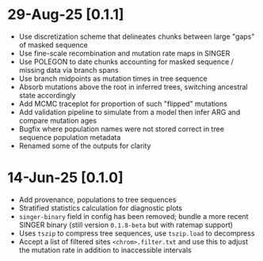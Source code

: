# 29-Aug-25 [0.1.1]

- Use discretization scheme that delineates chunks between large "gaps" of masked sequence
- Use fine-scale recombination and mutation rate maps in SINGER
- Use POLEGON to date chunks accounting for masked sequence / missing data via branch spans
- Use branch midpoints as mutation times in tree sequence
- Absorb mutations above the root in inferred trees, switching ancestral state accordingly
- Add MCMC traceplot for proportion of such "flipped" mutations
- Add validation pipeline to simulate from a model then infer ARG and compare mutation ages
- Bugfix where population names were not stored correct in tree sequence population metadata
- Renamed some of the outputs for clarity

# 14-Jun-25 [0.1.0]

- Add provenance, populations to tree sequences
- Stratified statistics calculation for diagnostic plots
- `singer-binary` field in config has been removed; bundle a more recent SINGER binary
  (still version `0.1.8-beta` but with ratemap support)
- Uses ``tszip`` to compress tree sequences, use `tszip.load` to decompress
- Accept a list of filtered sites `<chrom>.filter.txt` and use this to adjust the mutation rate in addition
  to inaccessible intervals
